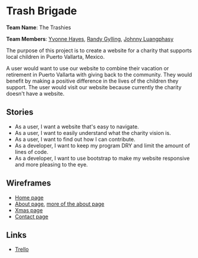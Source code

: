 # Trash Brigade

<b>Team Name</b>: The Trashies

<b>Team Members</b>: [Yvonne Hayes](https://github.com/YvonneHayes), [Randy Gylling](https://github.com/rgylling), [Johnny Luangphasy](https://github.com/jluangphasy)

The purpose of this project is to create a website for a charity that supports local children in Puerto Vallarta, Mexico.

A user would want to use our website to combine their vacation or retirement in Puerto Vallarta with giving back to the community. They would benefit by making a positive difference in the lives of the children they support. The user would visit our website because currently the charity doesn't have a website.

## Stories
- As a user, I want a website that's easy to navigate.
- As a user, I want to easily understand what the charity vision is.
- As a user, I want to find out how I can contribute.
- As a developer, I want to keep my program DRY and limit the amount of lines of code.
- As a developer, I want to use bootstrap to make my website responsive and more pleasing to the eye.

## Wireframes
- [Home page](/wireframes/home-page.jpg)
- [About page](/wireframes/about-page-01.jpg), [more of the about page](/wireframes/about-page-02.jpg)
- [Xmas page](/wireframes/xmas-page.jpg)
- [Contact page](/wireframes/contact-page.jpg)

## Links
- [Trello](https://trello.com/b/E8SHU905/trash-brigade)
